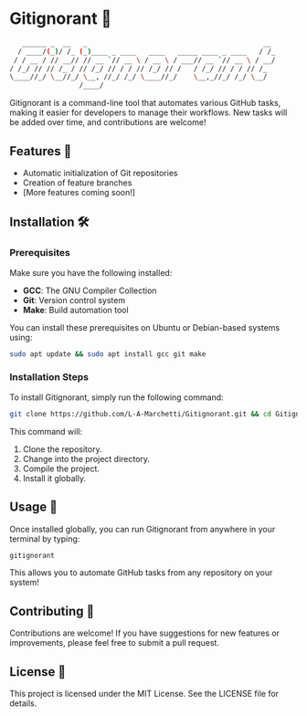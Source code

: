 # Gitignorant 🚀

```bash
   ______ _  __   _                                           __ 
  / ____/(_)/ /_ (_)____ _ ____   ____   _____ ____ _ ____   / /_
 / / __ / // __// // __ `// __ \ / __ \ / ___// __ `// __ \ / __/
/ /_/ // // /_ / // /_/ // / / // /_/ // /   / /_/ // / / // /_  
\____//_/ \__//_/ \__, //_/ /_/ \____//_/    \__,_//_/ /_/ \__/  
                 /____/                                     
```

Gitignorant is a command-line tool that automates various GitHub tasks, making it easier for developers to manage their workflows. New tasks will be added over time, and contributions are welcome!

## Features 🌟

- Automatic initialization of Git repositories
- Creation of feature branches
- [More features coming soon!]

## Installation 🛠️

### Prerequisites

Make sure you have the following installed:

- **GCC**: The GNU Compiler Collection
- **Git**: Version control system
- **Make**: Build automation tool

You can install these prerequisites on Ubuntu or Debian-based systems using:

```bash
sudo apt update && sudo apt install gcc git make
```

### Installation Steps

To install Gitignorant, simply run the following command:

```bash
git clone https://github.com/L-A-Marchetti/Gitignorant.git && cd Gitignorant && make && make install
```

This command will:
1. Clone the repository.
2. Change into the project directory.
3. Compile the project.
4. Install it globally.

## Usage 📖

Once installed globally, you can run Gitignorant from anywhere in your terminal by typing:

```bash
gitignorant
```

This allows you to automate GitHub tasks from any repository on your system!

## Contributing 🤝

Contributions are welcome! If you have suggestions for new features or improvements, please feel free to submit a pull request.

## License 📄

This project is licensed under the MIT License. See the LICENSE file for details.